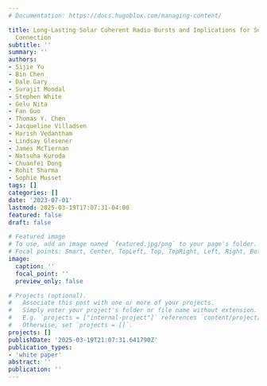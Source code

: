 ```yaml
---
# Documentation: https://docs.hugoblox.com/managing-content/

title: Long-Lasting Solar Coherent Radio Bursts and Implications for Solar-Stellar
  Connection
subtitle: ''
summary: ''
authors:
- Sijie Yu
- Bin Chen
- Dale Gary
- Surajit Mondal
- Stephen White
- Gelu Nita
- Fan Guo
- Thomas Y. Chen
- Jacqueline Villadsen
- Harish Vedantham
- Lindsay Glesener
- James McTiernan
- Natsuha Kuroda
- Chuanfei Dong
- Rohit Sharma
- Sophie Musset
tags: []
categories: []
date: '2023-07-01'
lastmod: 2025-03-19T17:07:31-04:00
featured: false
draft: false

# Featured image
# To use, add an image named `featured.jpg/png` to your page's folder.
# Focal points: Smart, Center, TopLeft, Top, TopRight, Left, Right, BottomLeft, Bottom, BottomRight.
image:
  caption: ''
  focal_point: ''
  preview_only: false

# Projects (optional).
#   Associate this post with one or more of your projects.
#   Simply enter your project's folder or file name without extension.
#   E.g. `projects = ["internal-project"]` references `content/project/deep-learning/index.md`.
#   Otherwise, set `projects = []`.
projects: []
publishDate: '2025-03-19T21:07:31.641790Z'
publication_types:
- 'white paper'
abstract: ''
publication: ''
---
```


